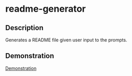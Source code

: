 # readme-generator

## Description
Generates a README file given user input to the prompts.

## Demonstration

[Demonstration](https://user-images.githubusercontent.com/45044697/228380321-3f2f9feb-4fe7-4860-b009-c6d6d0c2fbb9.webm)

